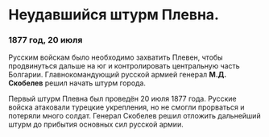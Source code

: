 # Неудавшийся штурм Плевна.
### 1877 год, 20 июля

Русским войскам было необходимо захватить Плевен, чтобы продвинуться дальше на юг и контролировать центральную часть Болгарии. Главнокомандующий русской армией генерал **М.Д. Скобелев** решил начать штурм города.

Первый штурм Плевна был проведён 20 июля 1877 года. Русские войска атаковали турецкие укрепления, но не смогли прорваться и потеряли много солдат. Генерал Скобелев решил отложить дальнейший штурм до прибытия основных сил русской армии.
